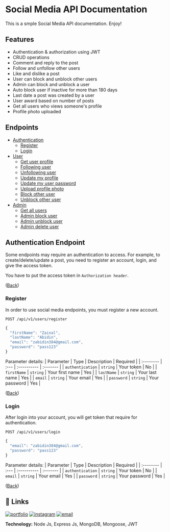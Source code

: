 # Social Media API Documentation
This is a smple Social Media API documentation. Enjoy!

## Features
- Authentication & authorization using JWT
- CRUD operations
- Comment and reply to the post
- Follow and unfollow other users
- Like and dislike a post
- User can block and unblock other users
- Admin can block and unblock a user
- Auto block user if inactive for more than 180 days
- Last date a post was created by a user
- User award based on number of posts
- Get all users who views someone's profile
- Profile photo uploaded

## Endpoints
- [Authentication](#Authentication-Endpoint)
  - [Register](#Register)
  - [Login](#Login)
- [User](#User-Endpoint)
  - [Get user profile](https://www.github.com/octokatherine)
  - [Following user](https://www.github.com/octokatherine)
  - [Unfollowing user](https://www.github.com/octokatherine)
  - [Update my profile](https://www.github.com/octokatherine)
  - [Update my user password](https://www.github.com/octokatherine)
  - [Upload profile photo](https://www.github.com/octokatherine)
  - [Block other user](https://www.github.com/octokatherine)
  - [Unblock other user](https://www.github.com/octokatherine)
- [Admin](https://www.github.com/octokatherine)
  - [Get all users](https://www.github.com/octokatherine)
  - [Admin block user](https://www.github.com/octokatherine)
  - [Admin unblock user](https://www.github.com/octokatherine)
  - [Admin delete user](https://www.github.com/octokatherine)

## Authentication Endpoint
Some endpoints may require an authentication to access. For example, to create/delete/update a post, you need to register an account, login, and give the access token. 

You have to put the access token in `Authorization header`.

([Back](#Endpoints))

### Register
In order to use social media endpoints, you must register a new account.

```http
POST /api/v1/users/register
```
```javascript
{
  "firstName": "Zainal",
  "lastName": "Abidin",
  "email": "zabidin384@gmail.com",
  "password": "pass123"
}
```

Parameter details:
| Parameter | Type | Description | Required |
| :-------- | :--- | :---------- | :------- |
| `authentication` | `string` | Your token | No |
| `firstName` | `string` | Your first name | Yes |
| `lastName` | `string` | Your last name | Yes |
| `email` | `string` | Your email | Yes |
| `password` | `string` | Your password | Yes |

([Back](#Endpoints))

### Login
After login into your account, you will get token that require for authentication.

```http
POST /api/v1/users/login
```
```javascript
{
  "email": "zabidin384@gmail.com",
  "password": "pass123"
}
```

Parameter details:
| Parameter | Type | Description | Required |
| :-------- | :--- | :---------- | :------- |
| `authentication` | `string` | Your token | No |
| `email` | `string` | Your email | Yes |
| `password` | `string` | Your password | Yes |

([Back](#Endpoints))

## 🔗 Links
[![portfolio](https://img.shields.io/badge/my_portfolio-4c68d7?style=for-the-badge&logo=ko-fi&logoColor=white)](https://zainal.netlify.app/)
[![instagram](https://img.shields.io/badge/instagram-8a3ab9?style=for-the-badge&logo=instagram&logoColor=white)](https://www.instagram.com/)
[![email](https://img.shields.io/badge/gmail-bb001b?style=for-the-badge&logo=gmail&logoColor=white)](https://gmail.com/)

__Technology:__ Node Js, Express Js, MongoDB, Mongoose, JWT
